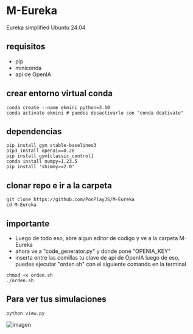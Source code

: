 # M-Eureka
Eureka simplified
Ubuntu 24.04

## requisitos
* pip
* miniconda
* api de OpenIA
## crear entorno virtual conda
```
conda create --name ekmini python=3.10
conda activate ekmini # puedes desactivarlo con "conda deativate"
```

## dependencias
```
pip install gym stable-baselines3 
pip3 install openai==0.28
pip install gym[classic_control]
conda install numpy=1.23.5
pip install 'shimmy>=2.0'
```

## clonar repo e ir a la carpeta
```
git clone https://github.com/PonPlayJS/M-Eureka
cd M-Eureka
```

## importante
- Luego de todo eso, abre algun editor de codigo y ve a la carpeta M-Eureka
- ahora ve a "code_generator.py" y donde pone "OPENIA_KEY" 
- inserta entre las comillas tu clave de api de OpenIA luego de eso, puedes ejecutar "orden.sh" con el siguiente comando en la terminal

```
chmod +x orden.sh
./orden.sh
```

## Para ver tus simulaciones
```
python view.py
```
![imagen](https://github.com/user-attachments/assets/c899c84a-e098-45e2-9579-eec26a2d510d)
